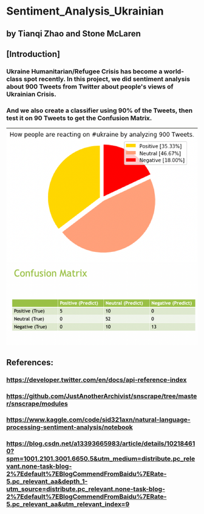 # Sentiment_Analysis_Ukrainian
## by Tianqi Zhao and Stone McLaren
## [Introduction]
### Ukraine Humanitarian/Refugee Crisis has become a world-class spot recently. In this project, we did sentiment analysis about 900 Tweets from Twitter about people's views of Ukrainian Crisis. 
### And we also create a classifier using 90% of the Tweets, then test it on 90 Tweets to get the Confusion Matrix.
![Image text](https://github.com/ITWS-Hackathon/Sentiment_Analysis_Ukrainian/blob/main/visualization/pie%20chart.png)
![Image text](https://github.com/ITWS-Hackathon/Sentiment_Analysis_Ukrainian/blob/main/visualization/confision%20matrix.png)
## References:
### https://developer.twitter.com/en/docs/api-reference-index
### https://github.com/JustAnotherArchivist/snscrape/tree/master/snscrape/modules
### https://www.kaggle.com/code/sid321axn/natural-language-processing-sentiment-analysis/notebook
### https://blog.csdn.net/a13393665983/article/details/102184610?spm=1001.2101.3001.6650.5&utm_medium=distribute.pc_relevant.none-task-blog-2%7Edefault%7EBlogCommendFromBaidu%7ERate-5.pc_relevant_aa&depth_1-utm_source=distribute.pc_relevant.none-task-blog-2%7Edefault%7EBlogCommendFromBaidu%7ERate-5.pc_relevant_aa&utm_relevant_index=9

